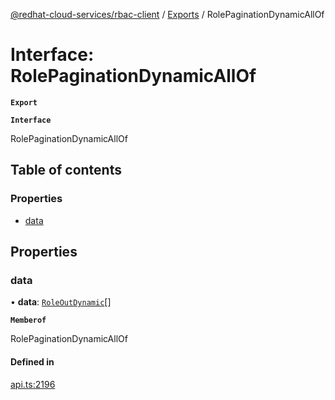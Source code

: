 [@redhat-cloud-services/rbac-client](../README.md) / [Exports](../modules.md) / RolePaginationDynamicAllOf

# Interface: RolePaginationDynamicAllOf

**`Export`**

**`Interface`**

RolePaginationDynamicAllOf

## Table of contents

### Properties

- [data](RolePaginationDynamicAllOf.md#data)

## Properties

### data

• **data**: [`RoleOutDynamic`](RoleOutDynamic.md)[]

**`Memberof`**

RolePaginationDynamicAllOf

#### Defined in

[api.ts:2196](https://github.com/RedHatInsights/javascript-clients/blob/master/packages/rbac/api.ts#L2196)
